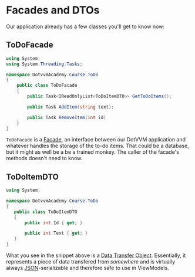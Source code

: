 ﻿---
Title: Facades and DTOs
---

# Facades and DTOs

Our application already has a few classes you'll get to know now:

## ToDoFacade

```csharp
using System;
using System.Threading.Tasks;

namespace DotvvmAcademy.Course.ToDo
{
    public class ToDoFacade
    {
        public Task<IReadOnlyList<ToDoItemDTO>> GetToDoItems();

        public Task AddItem(string text);

        public Task RemoveItem(int id)
    }
}
```

`ToDoFacade` is a [Facade], an interface between our DotVVM application and whatever handles the storage of the to-do items. That could be a database, but it might as well be a be a trained monkey. The caller of the facade's methods doesn't need to know.

## ToDoItemDTO

```csharp
using System;

namespace DotvvmAcademy.Course.ToDo
{
   public class ToDoItemDTO
   {
       public int Id { get; }

       public int Text { get; }
   }
}
```

What you see in the snippet above is a [Data Transfer Object][dto]. Essentially, it represents a piece of data transfered from _somewhere_ and is virtually always [JSON]-serializable and therefore safe to use in ViewModels.


[facade]: https://en.wikipedia.org/wiki/Facade_pattern
[dto]: https://en.wikipedia.org/wiki/Data_transfer_object
[repeater]: https://www.dotvvm.com/docs/controls/builtin/Repeater
[json]: https://json.org/